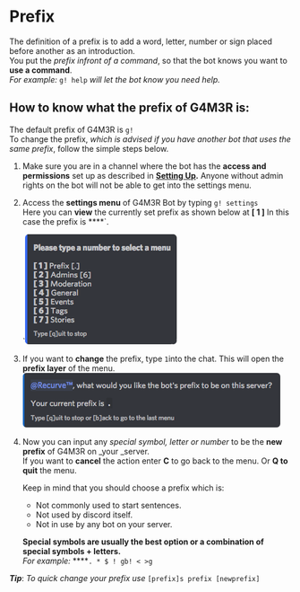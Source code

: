 # Prefix

The definition of a prefix is to add a word, letter, number or sign placed before another as an introduction.  
You put the _prefix infront of a command_, so that the bot knows you want to **use a command**.  
_For example:_ `g! help` _will let the bot know you need help._

## **How to know what the prefix of G4M3R is:**

The default prefix of G4M3R is `g!`  
To change the prefix, _which is advised if you have another bot that uses the same prefix_, follow the simple steps below.

1. Make sure you are in a channel where the bot has the **access and permissions** set up as described in [**Setting Up**](./)**.** Anyone without admin rights on the bot will not be able to get into the settings menu.
2. Access the **settings menu** of G4M3R Bot by typing `g! settings`  
   Here you can **view** the currently set prefix as shown below at **\[ 1 \]** In this case the prefix is ****\`.

   \`![](../.gitbook/assets/settingsv2%20%283%29.png)

3. If you want to **change** the prefix, type `1`into the chat. This will open the **prefix layer** of the menu. ![](../.gitbook/assets/s-prefix.png)
4. Now you can input any _special symbol, letter or number_ to be the **new prefix** of G4M3R on \_your \_server.  
   If you want to **cancel** the action enter **C** to go back to the menu. Or **Q to quit** the menu.

   Keep in mind that you should choose a prefix which is:

   * Not commonly used to start sentences.  
   * Not used by discord itself.  
   * Not in use by any bot on your server.

   **Special symbols are usually the best option or a combination of special symbols + letters.**    
   _For example:_ ****`. * $ ! gb! < >g`

_**Tip**_: _To quick change your prefix use_ `[prefix]s prefix [newprefix]`


